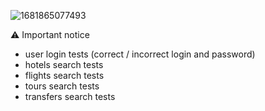 ![1681865077493](https://github.com/D3ADSHOTI/Selenium-Error-handler/assets/76398764/726092cd-64ce-4d0f-abbd-bae9ca79a8bd)

⚠️ Important notice

<ul dir="auto">
<li>user login tests (correct / incorrect login and password)</li>
<li>hotels search tests</li>
<li>flights search tests</li>
<li>tours search tests</li>
<li>transfers search tests</li>
</ul>
